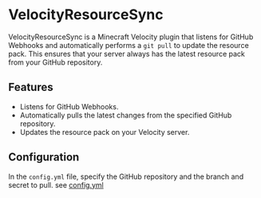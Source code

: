 # VelocityResourceSync

VelocityResourceSync is a Minecraft Velocity plugin that listens for GitHub Webhooks and automatically performs a `git pull` to update the resource pack. This ensures that your server always has the latest resource pack from your GitHub repository.

## Features

- Listens for GitHub Webhooks.
- Automatically pulls the latest changes from the specified GitHub repository.
- Updates the resource pack on your Velocity server.

## Configuration

In the `config.yml` file, specify the GitHub repository and the branch and secret to pull.
see [config.yml](./src/main/resources/config.yml)
